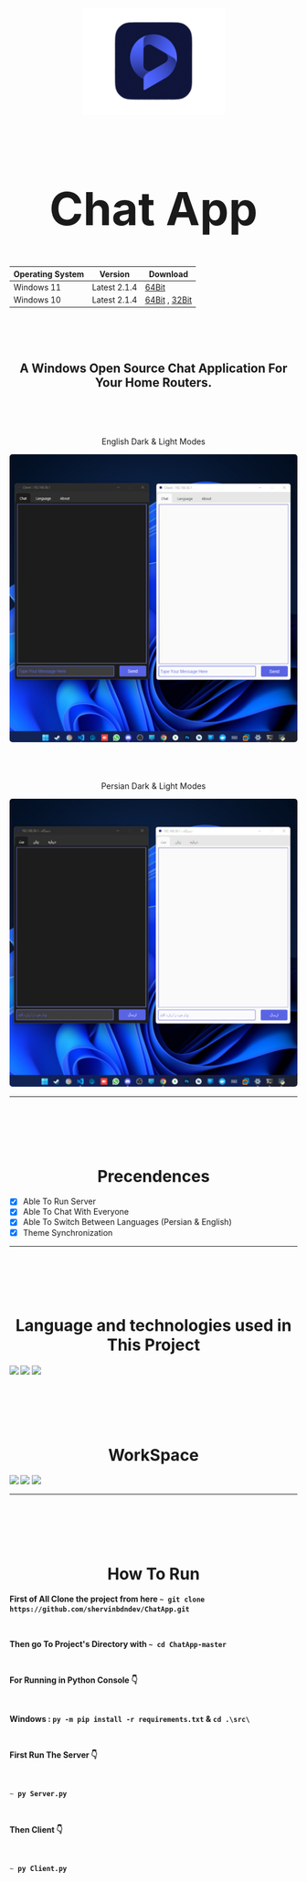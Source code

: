 <div align="center">
  <a href="https://github.com/shervinbdndev/ChatApp">
    <img src="https://github.com/shervinbdndev/ChatApp/blob/master/src/images/logo.png" alt="Logo" width="250">
  </a>
  <h1 align='center' style="font-size:5rem"><b>Chat App</b></h1>

Operating System  |  Version  |  Download
------------- | ------------- | -------------
Windows 11  | Latest 2.1.4 | [64Bit](https://codeload.github.com/shervinbdndev/ChatApp/zip/refs/heads/64-bit)
Windows 10  | Latest 2.1.4 | [64Bit](https://codeload.github.com/shervinbdndev/ChatApp/zip/refs/heads/64-bit) , [32Bit](https://codeload.github.com/shervinbdndev/ChatApp/zip/refs/heads/32-bit)

</div>
<br><br><br>
<h2 align='center'>
    A Windows Open Source Chat Application For Your Home Routers.
</h2>

<br><br><br>
<div align='center'>
    <p>English Dark & Light Modes</p>
    <img style='border-radius:5px' src="https://github.com/shervinbdndev/ChatApp/blob/master/view/dle.jpg"></img>
    <br>
    <br><br><br>
    <p>Persian Dark & Light Modes</p>
    <img style='border-radius:5px' src="https://github.com/shervinbdndev/ChatApp/blob/master/view/dlp.jpg"></img>
</div>
<hr>

<br><br><br><br>

<h1 align='center'><b>Precendences</b></h1>

- [x] Able To Run Server
- [x] Able To Chat With Everyone
- [x] Able To Switch Between Languages (Persian & English)
- [x] Theme Synchronization

<hr>
<br><br><br><br>
<h1 align='center'><b>Language and technologies used in This Project</h1>
<img src="https://img.shields.io/badge/Python-14354C?style=for-the-badge&logo=python&logoColor=white"></img>
<img src="https://img.shields.io/badge/Visual_Studio_Code-0078D4?style=for-the-badge&logo=visual%20studio%20code&logoColor=white"></img>
<img src="https://img.shields.io/badge/GitHub-100000?style=for-the-badge&logo=github&logoColor=white"></img>


<br><br><br><br>
<h1 align='center'><b>WorkSpace</h1>
<img src="https://img.shields.io/badge/Intel-Core_i5_10700K-0071C5?style=for-the-badge&logo=intel&logoColor=white"></img>
<img src="https://img.shields.io/badge/NVIDIA-RTX2060 OC-76B900?style=for-the-badge&logo=nvidia&logoColor=white"></img>
<img src="https://img.shields.io/badge/Windows-0078D6?style=for-the-badge&logo=windows&logoColor=white"></img>
<hr>


<br><br><br><br>

<h1 align='center'><b>How To Run</b></h1>

First of All Clone the project from here  ``~ git clone https://github.com/shervinbdndev/ChatApp.git``

<br>

Then go To Project's Directory with  ``~ cd ChatApp-master``

<br>

For Running in Python Console 👇

<br>

Windows : `` py -m pip install -r requirements.txt `` & `` cd .\src\ ``

<br>

First Run The Server 👇

<br>

```py
~ py Server.py
```
<br>

Then Client 👇

<br>

```py
~ py Client.py
```